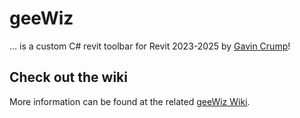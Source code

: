 # geeWiz
 ... is a custom C# revit toolbar for Revit 2023-2025 by [Gavin Crump](https://github.com/aussieBIMguru/geeWiz/wiki/1.0-%E2%80%90-About#about-the-author)!

## Check out the wiki
More information can be found at the related [geeWiz Wiki](https://github.com/aussieBIMguru/geeWiz/wiki).
